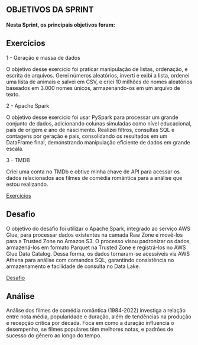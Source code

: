 ## OBJETIVOS DA SPRINT

#### Nesta Sprint, os principais objetivos foram:

## Exercícios

1 - Geração e massa de dados

O objetivo desse exercício foi praticar manipulação de listas, ordenação, e escrita de arquivos. Gerei números aleatórios, inverti e exibi a lista, ordenei uma lista de animais e salvei em CSV, e criei 10 milhões de nomes aleatórios baseados em 3.000 nomes únicos, armazenando-os em um arquivo de texto.

2 - Apache Spark

O objetivo desse exercício foi usar PySpark para processar um grande conjunto de dados, adicionando colunas simuladas como nível educacional, país de origem e ano de nascimento. Realizei filtros, consultas SQL e contagens por geração e país, consolidando os resultados em um DataFrame final, demonstrando manipulação eficiente de dados em grande escala.

3 - TMDB

Criei uma conta no TMDb e obtive minha chave de API para acessar os dados relacionados aos filmes de comédia romântica para a análise que estou realizando.

[Exercícios](./Exercicios)

## Desafio

O objetivo do desafio foi utilizar o Apache Spark, integrado ao serviço AWS Glue, para processar dados existentes na camada Raw Zone e movê-los para a Trusted Zone no Amazon S3. O processo visou padronizar os dados, armazená-los em formato Parquet na Trusted Zone e registrá-los no AWS Glue Data Catalog. Dessa forma, os dados tornaram-se acessíveis via AWS Athena para análise com comandos SQL, garantindo consistência no armazenamento e facilidade de consulta no Data Lake.

[Desafio](./desafio)


## Análise 

Análise dos filmes de comédia romântica (1984-2022) investiga a relação entre nota média, popularidade e duração, além de tendências na produção e recepção crítica por década. Foca em como a duração influencia o desempenho, se filmes populares têm melhores notas, e padrões de sucesso do gênero ao longo do tempo.